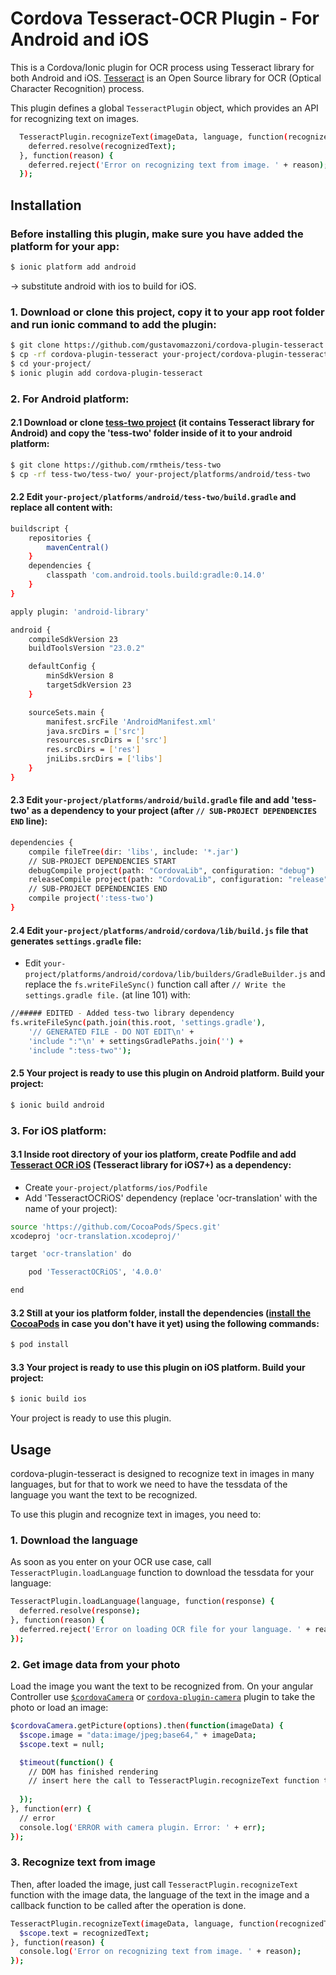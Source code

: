 # Cordova Tesseract-OCR Plugin - For Android and iOS

This is a Cordova/Ionic plugin for OCR process using Tesseract library for both Android and iOS. [Tesseract](https://github.com/tesseract-ocr/tesseract) is an Open Source library for OCR (Optical Character Recognition) process.

This plugin defines a global `TesseractPlugin` object, which provides an API for recognizing text on images.
```bash
  TesseractPlugin.recognizeText(imageData, language, function(recognizedText) {
    deferred.resolve(recognizedText);
  }, function(reason) {
    deferred.reject('Error on recognizing text from image. ' + reason);
  });
```

## Installation

### Before installing this plugin, make sure you have added the platform for your app:
```bash
$ ionic platform add android
```
-> substitute android with ios to build for iOS.

### 1. Download or clone this project, copy it to your app root folder and run ionic command to add the plugin:
```bash
$ git clone https://github.com/gustavomazzoni/cordova-plugin-tesseract
$ cp -rf cordova-plugin-tesseract your-project/cordova-plugin-tesseract
$ cd your-project/
$ ionic plugin add cordova-plugin-tesseract
```

### 2. For Android platform:

#### 2.1 Download or clone [tess-two project](https://github.com/rmtheis/tess-two) (it contains Tesseract library for Android) and copy the 'tess-two' folder inside of it to your android platform:
```bash
$ git clone https://github.com/rmtheis/tess-two
$ cp -rf tess-two/tess-two/ your-project/platforms/android/tess-two
```

#### 2.2 Edit `your-project/platforms/android/tess-two/build.gradle` and replace all content with:
```bash
buildscript {
    repositories {
        mavenCentral()
    }
    dependencies {
        classpath 'com.android.tools.build:gradle:0.14.0'
    }
}

apply plugin: 'android-library'

android {
    compileSdkVersion 23
    buildToolsVersion "23.0.2"

    defaultConfig {
        minSdkVersion 8
        targetSdkVersion 23
    }

    sourceSets.main {
        manifest.srcFile 'AndroidManifest.xml'
        java.srcDirs = ['src']
        resources.srcDirs = ['src']
        res.srcDirs = ['res']
        jniLibs.srcDirs = ['libs']
    }
}
```

#### 2.3 Edit `your-project/platforms/android/build.gradle` file and add 'tess-two' as a dependency to your project (after `// SUB-PROJECT DEPENDENCIES END` line):
```bash
dependencies {
    compile fileTree(dir: 'libs', include: '*.jar')
    // SUB-PROJECT DEPENDENCIES START
    debugCompile project(path: "CordovaLib", configuration: "debug")
    releaseCompile project(path: "CordovaLib", configuration: "release")
    // SUB-PROJECT DEPENDENCIES END
    compile project(':tess-two')
}
```

#### 2.4 Edit `your-project/platforms/android/cordova/lib/build.js` file that generates `settings.gradle` file:

* Edit `your-project/platforms/android/cordova/lib/builders/GradleBuilder.js` and replace the `fs.writeFileSync()` function call after `// Write the settings.gradle file.` (at line 101) with:
```bash
//##### EDITED - Added tess-two library dependency
fs.writeFileSync(path.join(this.root, 'settings.gradle'),
    '// GENERATED FILE - DO NOT EDIT\n' +
    'include ":"\n' + settingsGradlePaths.join('') +
    'include ":tess-two"');
```

#### 2.5 Your project is ready to use this plugin on Android platform. Build your project:
```bash
$ ionic build android
```

### 3. For iOS platform:

#### 3.1 Inside root directory of your ios platform, create Podfile and add [Tesseract OCR iOS](https://github.com/gali8/Tesseract-OCR-iOS) (Tesseract library for iOS7+) as a dependency:

* Create `your-project/platforms/ios/Podfile`
* Add 'TesseractOCRiOS' dependency (replace 'ocr-translation' with the name of your project):
```bash
source 'https://github.com/CocoaPods/Specs.git'
xcodeproj 'ocr-translation.xcodeproj/'

target 'ocr-translation' do

	pod 'TesseractOCRiOS', '4.0.0'

end
```

#### 3.2 Still at your ios platform folder, install the dependencies ([install the CocoaPods](https://cocoapods.org/) in case you don't have it yet) using the following commands:
```bash
$ pod install
```

#### 3.3 Your project is ready to use this plugin on iOS platform. Build your project:
```bash
$ ionic build ios
```

Your project is ready to use this plugin.

## Usage
cordova-plugin-tesseract is designed to recognize text in images in many languages, but for that to work we need to have the tessdata of the language you want the text to be recognized.

To use this plugin and recognize text in images, you need to:

### 1. Download the language
As soon as you enter on your OCR use case, call `TesseractPlugin.loadLanguage` function to download the tessdata for your language:
```bash
TesseractPlugin.loadLanguage(language, function(response) {
  deferred.resolve(response);
}, function(reason) {
  deferred.reject('Error on loading OCR file for your language. ' + reason);
});
```

### 2. Get image data from your photo
Load the image you want the text to be recognized from. On your angular Controller use [`$cordovaCamera`](http://ngcordova.com/docs/plugins/camera/) or [`cordova-plugin-camera`](https://github.com/apache/cordova-plugin-camera) plugin to take the photo or load an image:
```bash
$cordovaCamera.getPicture(options).then(function(imageData) {
  $scope.image = "data:image/jpeg;base64," + imageData;
  $scope.text = null;

  $timeout(function() {
    // DOM has finished rendering
    // insert here the call to TesseractPlugin.recognizeText function to recognize the text
    
  });
}, function(err) {
  // error
  console.log('ERROR with camera plugin. Error: ' + err);
});
```

### 3. Recognize text from image
Then, after loaded the image, just call `TesseractPlugin.recognizeText` function with the image data, the language of the text in the image and a callback function to be called after the operation is done.
```bash
TesseractPlugin.recognizeText(imageData, language, function(recognizedText) {
  $scope.text = recognizedText;
}, function(reason) {
  console.log('Error on recognizing text from image. ' + reason);
});
```


